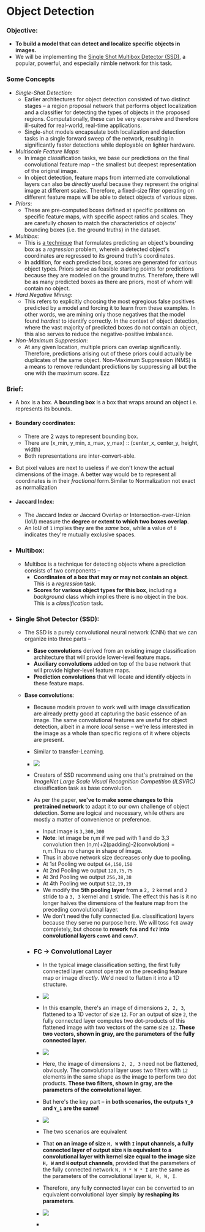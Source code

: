 # Object Detection

### Objective:

* **To build a model that can detect and localize specific objects in images.**
* We will be implementing the [Single Shot Multibox Detector (SSD)](https://arxiv.org/abs/1512.02325), a popular, powerful, and especially nimble network for this task.

### Some Concepts

* *Single-Shot Detection*:
  *  Earlier architectures for object detection consisted of two distinct stages – a region proposal network that performs object localization and a classifier for detecting the types of objects in the proposed regions. Computationally, these can be very expensive and therefore ill-suited for real-world, real-time applications. 
  * Single-shot models encapsulate both localization and detection tasks in a single forward sweep of the network, resulting in significantly faster detections while deployable on lighter hardware.
* *Multiscale Feature Maps*:
  * In image classification tasks, we base our predictions on the final convolutional feature map – the smallest but deepest representation of the original image.
  * In object detection, feature maps from intermediate convolutional layers can also be *directly* useful because they represent the original image at different scales. Therefore, a fixed-size filter operating on different feature maps will be able to detect objects of various sizes.
* *Priors*:
  * These are pre-computed boxes defined at specific positions on specific feature maps, with specific aspect ratios and scales. They are carefully chosen to match the characteristics of objects' bounding boxes (i.e. the ground truths) in the dataset.
* *Multibox*:
  * This is [a technique](https://arxiv.org/abs/1312.2249) that formulates predicting an object's bounding box as a *regression* problem, wherein a detected object's coordinates are regressed to its ground truth's coordinates.
  *  In addition, for each predicted box, scores are generated for various object types. Priors serve as feasible starting points for predictions because they are modeled on the ground truths. Therefore, there will be as many predicted boxes as there are priors, most of whom will contain no object.
* *Hard Negative Mining*:
  * This refers to explicitly choosing the most egregious false positives predicted by a model and forcing it to learn from these examples. In other words, we are mining only those negatives that the model found *hardest* to identify correctly. In the context of object detection, where the vast majority of predicted boxes do not contain an object, this also serves to reduce the negative-positive imbalance.
* *Non-Maximum Suppression*:
  *  At any given location, multiple priors can overlap significantly. Therefore, predictions arising out of these priors could actually be duplicates of the same object. Non-Maximum Suppression (NMS) is a means to remove redundant predictions by suppressing all but the one with the maximum score. Ezz

### Brief:

* A box is a box. A **bounding box** is a box that wraps around an object i.e. represents its bounds.

* #### Boundary coordinates:

  * There are 2 ways to represent bounding box.
  * There are (x_min, y_min, x_max, y_max) :: (center_x, center_y, height, width)
  * Both representations are inter-convert-able.

* But pixel values are next to useless if we don't know the actual dimensions of the image. A better way would be to represent all coordinates is in their *fractional* form.Similar to Normalization not exact as normalization

* #### Jaccard Index:

  * The Jaccard Index or Jaccard Overlap or Intersection-over-Union (IoU) measure the **degree or extent to which two boxes overlap**.
  * An IoU of `1` implies they are the *same* box, while a value of `0` indicates they're mutually exclusive spaces.

* ### Multibox:

  * Multibox is a technique for detecting objects where a prediction consists of two components –
    * **Coordinates of a box that may or may not contain an object**. This is a *regression* task.
    * **Scores for various object types for this box**, including a *background* class which implies there is no object in the box. This is a *classification* task.

* ### Single Shot Detector (SSD):

  * The SSD is a purely convolutional neural network (CNN) that we can organize into three parts –

    * **Base convolutions** derived from an existing image classification architecture that will provide lower-level feature maps.
    * **Auxiliary convolutions** added on top of the base network that will provide higher-level feature maps.
    * **Prediction convolutions** that will locate and identify objects in these feature maps.

  * **Base convolutions**:

    * Because models proven to work well with image classification are already pretty good at capturing the basic essence of an image. The same convolutional features are useful for object detection, albeit in a more *local* sense – we're less interested in the image as a whole than specific regions of it where objects are present.
    * Similar to transfer-Learning.
    * ![](ssd.assets/vgg16.png)

    * Creaters of SSD recommend using one that's pretrained on the *ImageNet Large Scale Visual Recognition Competition (ILSVRC)* classification task as base convolution.

    * As per the paper, **we've to make some changes to this pretrained network** to adapt it to our own challenge of object detection. Some are logical and necessary, while others are mostly a matter of convenience or preference.

      * Input image is `3,300,300`
      * **Note**: let image be n,m if we pad with 1 and do 3,3 convolution then (n,m)+2(padding)-2(convolution) = n,m.Thus no change in shape of image.
      * Thus in above network size decreases only due to pooling.
      * At 1st Pooling we output `64,150,150`
      * At 2nd Pooling we output `128,75,75`
      * At 3rd Pooling we output `256,38,38`
      * At 4th Pooling we output `512,19,19`
      * We modify the **5th pooling layer** from a `2, 2` kernel and `2` stride to a `3, 3` kernel and `1` stride. The effect this has is it no longer halves the dimensions of the feature map from the preceding convolutional layer.
      * We don't need the fully connected (i.e. classification) layers because they serve no purpose here. We will toss `fc8` away completely, but choose to **rework `fc6` and `fc7` into convolutional layers `conv6` and `conv7`**.

    * ### FC → Convolutional Layer

      * In the typical image classification setting, the first fully connected layer cannot operate on the preceding feature map or image *directly*. We'd need to flatten it into a 1D structure.
      * ![](ssd.assets/FC.jpg)

      * In this example, there's an image of dimensions `2, 2, 3`, flattened to a 1D vector of size `12`. For an output of size `2`, the fully connected layer computes two dot-products of this flattened image with two vectors of the same size `12`. **These two vectors, shown in gray, are the parameters of the fully connected layer.**
      * ![](ssd.assets/Scene2.jpg)

      * Here, the image of dimensions `2, 2, 3` need not be flattened, obviously. The convolutional layer uses two filters with `12` elements in the same shape as the image to perform two dot products. **These two filters, shown in gray, are the parameters of the convolutional layer.**
      * But here's the key part – **in both scenarios, the outputs `Y_0` and `Y_1` are the same!**
      * ![](ssd.assets/result.jpg)

      * The two scenarios are equivalent
      * That **on an image of size `H, W` with `I` input channels, a fully connected layer of output size `N` is equivalent to a convolutional layer with kernel size equal to the image size `H, W` and `N` output channels**, provided that the parameters of the fully connected network `N, H * W * I` are the same as the parameters of the convolutional layer `N, H, W, I`.
      * Therefore, any fully connected layer can be converted to an equivalent convolutional layer simply **by reshaping its parameters**.
      * ![](ssd.assets/fC_FC.jpg)
      * 